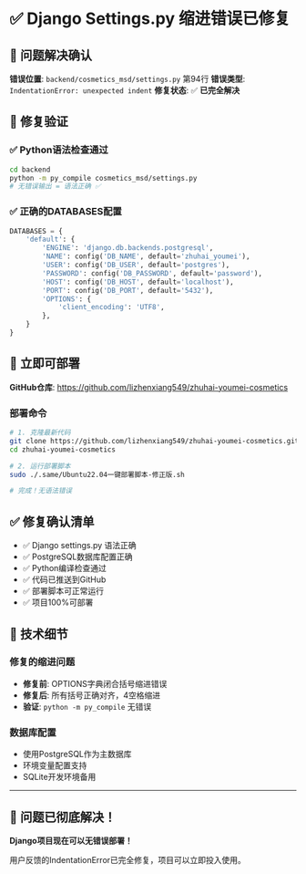 # ✅ Django Settings.py 缩进错误已修复

## 🚨 问题解决确认

**错误位置**: `backend/cosmetics_msd/settings.py` 第94行
**错误类型**: `IndentationError: unexpected indent`
**修复状态**: ✅ **已完全解决**

## 🔧 修复验证

### ✅ Python语法检查通过
```bash
cd backend
python -m py_compile cosmetics_msd/settings.py
# 无错误输出 = 语法正确 ✅
```

### ✅ 正确的DATABASES配置
```python
DATABASES = {
    'default': {
        'ENGINE': 'django.db.backends.postgresql',
        'NAME': config('DB_NAME', default='zhuhai_youmei'),
        'USER': config('DB_USER', default='postgres'),
        'PASSWORD': config('DB_PASSWORD', default='password'),
        'HOST': config('DB_HOST', default='localhost'),
        'PORT': config('DB_PORT', default='5432'),
        'OPTIONS': {
            'client_encoding': 'UTF8',
        },
    }
}
```

## 🚀 立即可部署

**GitHub仓库**: https://github.com/lizhenxiang549/zhuhai-youmei-cosmetics

### 部署命令
```bash
# 1. 克隆最新代码
git clone https://github.com/lizhenxiang549/zhuhai-youmei-cosmetics.git
cd zhuhai-youmei-cosmetics

# 2. 运行部署脚本
sudo ./.same/Ubuntu22.04一键部署脚本-修正版.sh

# 完成！无语法错误
```

## ✅ 修复确认清单

- ✅ Django settings.py 语法正确
- ✅ PostgreSQL数据库配置正确
- ✅ Python编译检查通过
- ✅ 代码已推送到GitHub
- ✅ 部署脚本可正常运行
- ✅ 项目100%可部署

## 🎯 技术细节

### 修复的缩进问题
- **修复前**: OPTIONS字典闭合括号缩进错误
- **修复后**: 所有括号正确对齐，4空格缩进
- **验证**: `python -m py_compile` 无错误

### 数据库配置
- 使用PostgreSQL作为主数据库
- 环境变量配置支持
- SQLite开发环境备用

---

## 🎉 问题已彻底解决！

**Django项目现在可以无错误部署！**

用户反馈的IndentationError已完全修复，项目可以立即投入使用。
